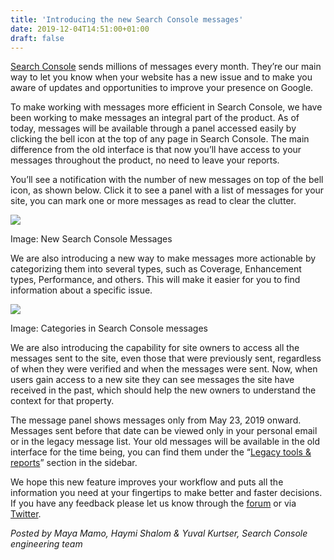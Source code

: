 ```yaml
---
title: 'Introducing the new Search Console messages'
date: 2019-12-04T14:51:00+01:00
draft: false
---
```


[Search Console](https://goo.gle/searchconsole) sends millions of messages every month. They’re our main way to let you know when your website has a new issue and to make you aware of updates and opportunities to improve your presence on Google.  
  
To make working with messages more efficient in Search Console, we have been working to make messages an integral part of the product. As of today, messages will be available through a panel accessed easily by clicking the bell icon at the top of any page in Search Console. The main difference from the old interface is that now you’ll have access to your messages throughout the product, no need to leave your reports.  
  
You’ll see a notification with the number of new messages on top of the bell icon, as shown below. Click it to see a panel with a list of messages for your site, you can mark one or more messages as read to clear the clutter.  
  

[![](https://1.bp.blogspot.com/-JJ24sdhyyHc/XeZ_LVwVUpI/AAAAAAAAD1U/Sil1T1W5_dgouOJR47UG3feoVUxc-l6JgCLcBGAsYHQ/s640/messages.gif)](https://1.bp.blogspot.com/-JJ24sdhyyHc/XeZ_LVwVUpI/AAAAAAAAD1U/Sil1T1W5_dgouOJR47UG3feoVUxc-l6JgCLcBGAsYHQ/s1600/messages.gif)

Image: New Search Console Messages

  
We are also introducing a new way to make messages more actionable by categorizing them into several types, such as Coverage, Enhancement types, Performance, and others. This will make it easier for you to find information about a specific issue.  
  

[![](https://1.bp.blogspot.com/-1tsW-jF1-To/XeZ_29_H8mI/AAAAAAAAD1c/auqeJTre54UJluqB6ID6KecguhtHwnoqgCLcBGAsYHQ/s640/search-console-messages.png)](https://1.bp.blogspot.com/-1tsW-jF1-To/XeZ_29_H8mI/AAAAAAAAD1c/auqeJTre54UJluqB6ID6KecguhtHwnoqgCLcBGAsYHQ/s1600/search-console-messages.png)

Image: Categories in Search Console messages

  
We are also introducing the capability for site owners to access all the messages sent to the site, even those that were previously sent, regardless of when they were verified and when the messages were sent. Now, when users gain access to a new site they can see messages the site have received in the past, which should help the new owners to understand the context for that property.  
  
The message panel shows messages only from May 23, 2019 onward. Messages sent before that date can be viewed only in your personal email or in the legacy message list. Your old messages will be available in the old interface for the time being, you can find them under the “[Legacy tools & reports](https://support.google.com/webmasters/answer/9133276#additional_tools)” section in the sidebar.  
  
We hope this new feature improves your workflow and puts all the information you need at your fingertips to make better and faster decisions. If you have any feedback please let us know through the [forum](https://support.google.com/webmasters/threads?hl=en&thread_filter=(category:search_console)) or via [Twitter](https://twitter.com/googlewmc).  
  
_Posted by Maya Mamo, Haymi Shalom & Yuval Kurtser, Search Console engineering team_